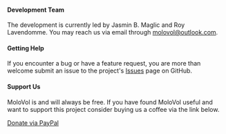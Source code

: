---
---

#### Development Team
The development is currently led by Jasmin B. Maglic and Roy Lavendomme. 
You may reach us via email through [molovol@outlook.com](mailto:molovol@outlook.com).

#### Getting Help
If you encounter a bug or have a feature request, you are more than welcome 
submit an issue to the project's [Issues](https://github.com/jmaglic/MoloVol/issues) page on GitHub.

#### Support Us
MoloVol is and will always be free. If you have found MoloVol useful and want to support 
this project consider buying us a coffee via the link below.

<div class="button-row">
<a class="button" href="https://www.paypal.com/donate?hosted_button_id=SZXAR7PEZKW6C" target="_blank">Donate via PayPal</a>
</div>
